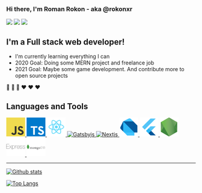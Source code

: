 ### Hi there, I'm Roman Rokon - aka @rokonxr

[<img src="https://img.shields.io/badge/linkedin%20-%230077B5.svg?&style=for-the-badge&logo=linkedin&logoColor=white"/>](https://linkedin.com/in/rokonxr)
[<img src="https://img.shields.io/badge/Instagram%20-%23E4405F.svg?&style=for-the-badge&logo=Instagram&logoColor=white"/>](https://instagram.com/rokonxr)
[<img src="https://img.shields.io/badge/twitter%20-%231DA1F2.svg?&style=for-the-badge&logo=Twitter&logoColor=white"/>](https://twitter.com/rokonxr)

## I'm a Full stack web developer!

- I'm currently learning everything I can
- 2020 Goal: Doing some MERN project and freelance job
- 2021 Goal: Maybe some game development. And contribute more to open source projects

💪 💪 💪 ❤ ❤ ❤

## Languages and Tools

<a href="https://github.com/topics/javascript">
  <img src="https://raw.githubusercontent.com/github/explore/80688e429a7d4ef2fca1e82350fe8e3517d3494d/topics/javascript/javascript.png" alt="javaScript" width='50'>
</a>

<a href="https://github.com/topics/typescript">
  <img src="https://raw.githubusercontent.com/github/explore/80688e429a7d4ef2fca1e82350fe8e3517d3494d/topics/typescript/typescript.png" alt="TypeScript" width='50'>
</a>

<a href="https://github.com/topics/react">
  <img src="https://raw.githubusercontent.com/github/explore/80688e429a7d4ef2fca1e82350fe8e3517d3494d/topics/react/react.png" alt="React" width='50'>
</a>

<a href="https://gatsbyjs.com">
  <img src="https://camo.githubusercontent.com/c82d5dbe0efc4f71771b4c656fd96b91d6103a8d/68747470733a2f2f7777772e6761747362796a732e636f6d2f4761747362792d4d6f6e6f6772616d2e737667" alt="Gatsbyjs" width='50'>
</a>

<a href="https://nextjs.org/">
  <img src="https://www.honext.io/static/images/next_logo.png" alt="Nextjs" width='50'>
</a>

<a href="https://github.com/topics/dart">
  <img src="https://raw.githubusercontent.com/github/explore/80688e429a7d4ef2fca1e82350fe8e3517d3494d/topics/dart/dart.png" alt="dartlang" width='50'>
</a>

<a href="https://github.com/topics/flutter">
  <img src="https://raw.githubusercontent.com/github/explore/80688e429a7d4ef2fca1e82350fe8e3517d3494d/topics/flutter/flutter.png" alt="flutter" width='50'>
</a>

<a href="https://github.com/topics/nodejs">
  <img src="https://raw.githubusercontent.com/github/explore/80688e429a7d4ef2fca1e82350fe8e3517d3494d/topics/nodejs/nodejs.png" alt="React" width='50'>
</a>

<a href="https://github.com/topics/express">
  <img src="https://raw.githubusercontent.com/github/explore/80688e429a7d4ef2fca1e82350fe8e3517d3494d/topics/express/express.png" alt="React" width='50'>
</a>

<a href="https://github.com/topics/mongodb">
  <img src="https://raw.githubusercontent.com/github/explore/80688e429a7d4ef2fca1e82350fe8e3517d3494d/topics/mongodb/mongodb.png" alt="React" width='50'>
</a>

---

[![Github stats](https://github-readme-stats.rokonxr.vercel.app/api?username=rokonxr&count_private=true&show_icons=true)](https://github.com/rokonxr)

[![Top Langs](https://github-readme-stats.rokonxr.vercel.app/api/top-langs/?username=rokonxr)](https://github.com/rokonxr)
